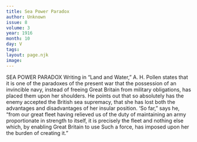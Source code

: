 ```yaml
---
title: Sea Power Paradox
author: Unknown
issue: 8
volume: 3
year: 1916
month: 10
day: V
tags:
layout: page.njk
image:
---
```

SEA POWER PARADOX       Writing in “Land and Water,” A. H. Pollen states that it is one of the paradoxes of the present war that the possession of an invincible navy, instead of freeing Great Britain from military obligations, has placed them upon her shoulders. He points out that so absolutely has the enemy accepted the British sea supremacy, that she has lost both the advantages and disadvantages of her insular position. ‘So far,” says he, “from our great fleet having relieved us of the duty of maintaining an army proportionate in strength to itself, it is precisely the fleet and nothing else which, by enabling Great Britain to use Such a force, has imposed upon her the burden of creating it.” 
